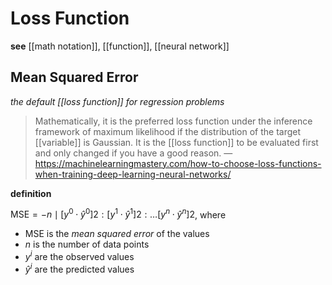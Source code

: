 # Loss Function

**see** [[math notation]], [[function]], [[neural network]]

## Mean Squared Error

_the default [[loss function]] for regression problems_

> Mathematically, it is the preferred loss function under the inference framework of maximum likelihood if the distribution of the target [[variable]] is Gaussian. It is the [[loss function]] to be evaluated first and only changed if you have a good reason. &mdash; <https://machinelearningmastery.com/how-to-choose-loss-functions-when-training-deep-learning-neural-networks/>

**definition**

$\text{MSE} = -n \mid [y^0 \cdot \hat y^0]2 : [y^1 \cdot \hat y^1]2 : \dots [y^n \cdot \hat y^n]2$, where

- $\text{MSE}$ is the _mean squared error_ of the values
- $n$ is the number of data points
- $y^i$ are the observed values
- $\hat y^i$ are the predicted values
